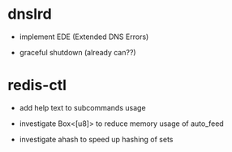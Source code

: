 # dnslrd

- implement EDE (Extended DNS Errors)

- graceful shutdown (already can??)

# redis-ctl

- add help text to subcommands usage

- investigate Box<[u8]> to reduce memory usage of auto_feed

- investigate ahash to speed up hashing of sets
